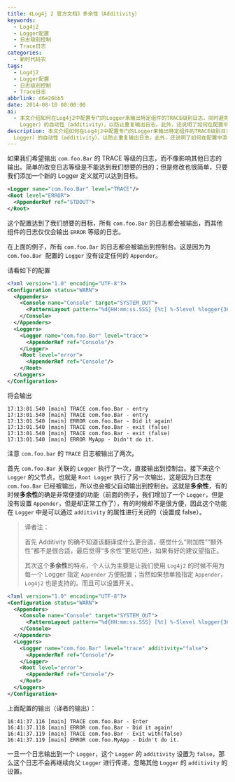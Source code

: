```yaml
---
title: 《Log4j 2 官方文档》多余性（Additivity）
keywords:
  - Log4j2
  - Logger配置
  - 日志级别控制
  - Trace日志
categories:
  - 新时代码农
tags:
  - Log4j2
  - Logger配置
  - 日志级别控制
  - Trace日志
abbrlink: d6e26bb5
date: 2014-08-10 00:00:00
ai:
  - 本文介绍如何在Log4j2中配置专门的Logger来输出特定组件的TRACE级别日志，同时避免影响其他组件的日志输出。文章通过XML配置文件展示了如何为com.foo.Bar组件创建一个独立的Logger实例，并关闭了其父Logger（Root
    Logger）的自动性（additivity），以防止重复输出日志。此外，还说明了如何在配置中添加Console Appender以及设置日志格式。
description: 本文介绍如何在Log4j2中配置专门的Logger来输出特定组件的TRACE级别日志，同时避免影响其他组件的日志输出。文章通过XML配置文件展示了如何为com.foo.Bar组件创建一个独立的Logger实例，并关闭了其父Logger（Root
  Logger）的自动性（additivity），以防止重复输出日志。此外，还说明了如何在配置中添加Console Appender以及设置日志格式。
---
```


如果我们希望输出 `com.foo.Bar` 的 TRACE 等级的日志，而不像影响其他日志的输出。简单的改变日志等级是不能达到我们想要的目的；但是修改也很简单，只要我们添加一个新的 Logger 定义就可以达到目标。

```xml
<Logger name="com.foo.Bar" level="TRACE"/>
<Root level="ERROR">
  <AppenderRef ref="STDOUT">
</Root>
```

这个配置达到了我们想要的目标，所有 `com.foo.Bar` 的日志都会被输出，而其他组件的日志仅仅会输出 `ERROR` 等级的日志。

在上面的例子，所有 `com.foo.Bar` 的日志都会被输出到控制台。这是因为为 `com.foo.Bar`  配置的 `Logger` 没有设定任何的 `Appender`。

请看如下的配置

```xml
<?xml version="1.0" encoding="UTF-8"?>
<Configuration status="WARN">
  <Appenders>
    <Console name="Console" target="SYSTEM_OUT">
      <PatternLayout pattern="%d{HH:mm:ss.SSS} [%t] %-5level %logger{36} - %msg%n"/>
    </Console>
  </Appenders>
  <Loggers>
    <Logger name="com.foo.Bar" level="trace">
      <AppenderRef ref="Console"/>
    </Logger>
    <Root level="error">
      <AppenderRef ref="Console"/>
    </Root>
  </Loggers>
</Configuration>
```

将会输出

```
17:13:01.540 [main] TRACE com.foo.Bar - entry
17:13:01.540 [main] TRACE com.foo.Bar - entry
17:13:01.540 [main] ERROR com.foo.Bar - Did it again!
17:13:01.540 [main] TRACE com.foo.Bar - exit (false)
17:13:01.540 [main] TRACE com.foo.Bar - exit (false)
17:13:01.540 [main] ERROR MyApp - Didn't do it.
```

注意 `com.foo.bar` 的 `TRACE` 日志被输出了两次。

首先 `com.foo.Bar` 关联的 `Logger` 执行了一次，直接输出到控制台。接下来这个 `Logger` 的父节点，也就是 `Root Logge`r 执行了另一次输出，这是因为日志在 `com.foo.Bar` 已经被输出，所以也会被父自动输出到控制台。这就是**多余性**，有的时候**多余性**的确是非常便捷的功能（前面的例子，我们增加了一个 `Logger`，但是没有设置 `Appender`，但是却正常工作了），有的时候却不是很方便，因此这个功能在 `Logger` 中是可以通过 `additivity` 的属性进行关闭的（设置成 false）。

> 译者注：
>
> 首先 Additivity 的确不知道该翻译成什么更合适，感觉什么“附加性”“额外性”都不是很合适，最后觉得“多余性”更贴切些，如果有好的建议望指正。
>
> 其次这个**多余性**的特点，个人认为主要是让我们使用 `Log4j2` 的时候不用为每一个 Logger 指定 `Appender` 方便配置；当然如果想单独指定 `Appender`，`Log4j2` 也是支持的。而且可以设置开关。

```xml
<?xml version="1.0" encoding="UTF-8"?>
<Configuration status="WARN">
  <Appenders>
    <Console name="Console" target="SYSTEM_OUT">
      <PatternLayout pattern="%d{HH:mm:ss.SSS} [%t] %-5level %logger{36} - %msg%n"/>
    </Console>
  </Appenders>
  <Loggers>
    <Logger name="com.foo.Bar" level="trace" additivity="false">
      <AppenderRef ref="Console"/>
    </Logger>
    <Root level="error">
      <AppenderRef ref="Console"/>
    </Root>
  </Loggers>
</Configuration>
```

上面配置的输出（译者的输出）：

```
16:41:37.116 [main] TRACE com.foo.Bar - Enter
16:41:37.118 [main] ERROR com.foo.Bar - Did it again!
16:41:37.119 [main] TRACE com.foo.Bar - Exit with(false)
16:41:37.119 [main] ERROR com.foo.MyApp - Didn't do it.
```

一旦一个日志输出到一个 `Logger`，这个 `Logger` 的 `additivity` 设置为 `false`，那么这个日志不会再继续向父 `Logger` 进行传递，忽略其他 `Logger` 的 `additivity` 的设置。
